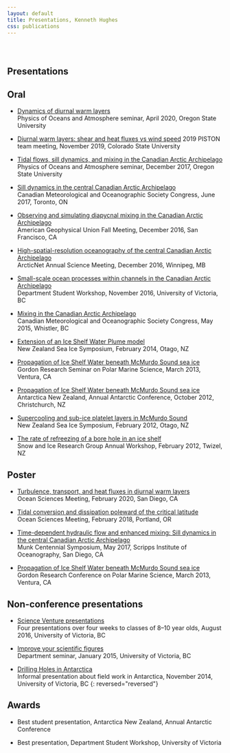 ```yaml
---
layout: default
title: Presentations, Kenneth Hughes
css: publications
---
```

######  

## Presentations

## Oral

* [Dynamics of diurnal warm layers](/presentations/poa_2020_compressed.pdf)  
Physics of Oceans and Atmosphere seminar, April 2020, Oregon State University

* [Diurnal warm layers: shear and heat fluxes vs wind speed](/presentations/Hughes_PISTON_Fort_Collins.pdf) 
2019 PISTON team meeting, November 2019, Colorado State University

* [Tidal flows, sill dynamics, and mixing in the Canadian Arctic Archipelago](https://drive.google.com/open?id=1C-yWgNBTe4aurIJ-brREy6NpEriTyGfW)  
Physics of Oceans and Atmosphere seminar, December 2017, Oregon State University

* [Sill dynamics in the central Canadian Arctic Archipelago](/presentations/cmos_2017.pdf)  
Canadian Meteorological and Oceanographic Society Congress, June 2017, Toronto, ON

* [Observing and simulating diapycnal mixing in the Canadian Arctic Archipelago](/presentations/agu.pdf)  
American Geophysical Union Fall Meeting, December 2016, San Francisco, CA

* [High-spatial-resolution oceanography of the central Canadian Arctic Archipelago](/presentations/arcticnet.pdf)  
ArcticNet Annual Science Meeting, December 2016, Winnipeg, MB

* [Small-scale ocean processes within channels in the Canadian Arctic Archipelago](/presentations/student-workshop.pdf)  
Department Student Workshop, November 2016, University of Victoria, BC

* [Mixing in the Canadian Arctic Archipelago](/presentations/cmos.pdf)  
Canadian Meteorological and Oceanographic Society Congress, May 2015, Whistler, BC

* [Extension of an Ice Shelf Water Plume model](/presentations/nz-sea-ice-2014.pdf)  
New Zealand Sea Ice Symposium, February 2014, Otago, NZ

* [Propagation of Ice Shelf Water beneath McMurdo Sound sea ice](/presentations/grc.pdf)  
Gordon Research Seminar on Polar Marine Science, March 2013, Ventura, CA

* [Propagation of Ice Shelf Water beneath McMurdo Sound sea ice](/presentations/antarctica-nz.pdf)  
Antarctica New Zealand, Annual Antarctic Conference, October 2012, Christchurch, NZ

* [Supercooling and sub-ice platelet layers in McMurdo Sound](/presentations/nz-sea-ice-2014.pdf)  
New Zealand Sea Ice Symposium, February 2012, Otago, NZ

* [The rate of refreezing of a bore hole in an ice shelf](/presentations/sirg-2012.pdf)  
Snow and Ice Research Group Annual Workshop, February 2012, Twizel, NZ

## Poster

* [Turbulence, transport, and heat fluxes in diurnal warm layers](/presentations/osm2020_poster.pdf)  
Ocean Sciences Meeting, February 2020, San Diego, CA

* [Tidal conversion and dissipation poleward of the critical latitude](/presentations/osm_poster.pdf)  
Ocean Sciences Meeting, February 2018, Portland, OR

* [Time-dependent hydraulic flow and enhanced mixing: Sill dynamics in the central Canadian Arctic Archipelago](/presentations/Munk-Centennial-Symposium.pdf)  
Munk Centennial Symposium, May 2017, Scripps Institute of Oceanography, San Diego, CA

* [Propagation of Ice Shelf Water beneath McMurdo Sound sea ice](https://www.researchgate.net/publication/281465763_Propagation_of_Ice_Shelf_Water_beneath_McMurdo_Sound_Sea_Ice)  
Gordon Research Conference on Polar Marine Science, March 2013, Ventura, CA

## Non-conference presentations

* [Science Venture presentations](/presentations/science-venture.pdf)  
Four presentations over four weeks to classes of 8–10 year olds, August 2016, University of Victoria, BC

* [Improve your scientific figures](/presentations/scientific-figures.pdf)  
Department seminar, January 2015, University of Victoria, BC

* [Drilling Holes in Antarctica](/presentations/field-series.pdf)  
Informal presentation about field work in Antarctica, November 2014, University of Victoria, BC
{: reversed="reversed"}

## Awards
* Best student presentation, Antarctica New Zealand, Annual Antarctic Conference

* Best presentation, Department Student Workshop, University of Victoria
